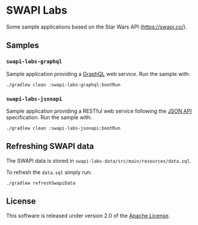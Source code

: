 # SWAPI Labs

Some sample applications based on the Star Wars API (https://swapi.co/).


## Samples

### `swapi-labs-graphql`

Sample application providing a [GraphQL](http://graphql.org/) web service.
Run the sample with:

    ./gradlew clean :swapi-labs-graphql:bootRun


### `swapi-labs-jsonapi`

Sample application providing a RESTful web service following the [JSON API](http://jsonapi.org/) specification. 
Run the sample with:

    ./gradlew clean :swapi-labs-jsonapi:bootRun


## Refreshing SWAPI data

The  SWAPI data is stored in `swapi-labs-data/src/main/resources/data.sql`.

To refresh the `data.sql` simply run:

    ./gradlew refreshSwapiData  


## License

This software is released under version 2.0 of the [Apache License][].


[Apache License]: http://www.apache.org/licenses/LICENSE-2.0
